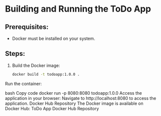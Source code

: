 # Building and Running the ToDo App

## Prerequisites:
- Docker must be installed on your system.

## Steps:
1. Build the Docker image:
   ```bash
   docker build -t todoapp:1.0.0 .
Run the container:

bash
Copy code
docker run -p 8080:8080 todoapp:1.0.0
Access the application in your browser:
   Navigate to http://localhost:8080 to access the application.
   Docker Hub Repository
   The Docker image is available on Docker Hub:
   ToDo App Docker Hub Repository
